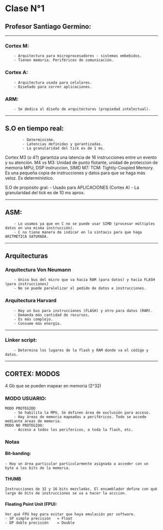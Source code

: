 # Clase N°1

## Profesor Santiago Germino:

***************************************************************************

### Cortex M:	
		- Arquitectura para microprocesadores - sistemas embebidos.
		- Tienen memoria. Periféricos de comunicación.

### Cortex A:	
		- Arquitectura usada para celulares.
		- Diseñado para correr aplicaciones.

### ARM:	
		- Se dedica al diseño de arquitecturas (propiedad intelectual).

***************************************************************************

## S.O en tiempo real:	
			- Determinismo.
			- Latencias definidas y garantizadas.
			- La granularidad del tick es de 1 ms.

Cortex M3 (o 4?) garantiza una latencia de 16 instrucciones entre un evento y su atención.
M4 vs M3:	Unidad de punto flotante, unidad de proteccion de memoria MPU, DSP instruccion, SIMD
M7:		TCM: Tightly-Coupled Memory. Es una pequeña copia de instrucciones y datos para que se haga más veloz. Es deterministico.


S.O de propósito gral:	- Usado para APLICACIONES (Cortex A)
			- La granularidad del tick es de 10 ms aprox.

***************************************************************************

## ASM:		
		- Lo usamos ya que en C no se puede usar SIMD (procesar múltiples datos en una misma instrucción).
		- C no tiene manera de indicar en la sintaxis para que haga ARITMÉTICA SATURADA.

***************************************************************************
## Arquitecturas
### Arquitectura Von Neumann
		- Unico bus del micro que va hacia RAM (para datos) y hacia FLASH (para instrucciones)		
		- No se puede paralelizar el pedido de datos e instrucciones.

### Arquitectura Harvard
		- Hay un bus para instrucciones (FLASH) y otro para datos (RAM).
		- Demanda más cantidad de recursos. 
		- Es más complejo. 
		- Consume más energía.

***************************************************************************

### Linker script:	
		- Determina los lugares de la flash y RAM donde va el código y datos.

***************************************************************************
## CORTEX: MODOS

4 Gb que se pueden mapear en memoria (2^32)

### MODO USUARIO:
	MODO PROTEGIDO
		- Se habilita la MPU. Se definen área de exclusión para acceso.
		- Hay áreas de memoria mapeadas a periféricos. Todo se accede mediante áreas de memoria.
	MODO NO PROTEGIDO:
		- Acceso a todos los perifericos, a toda la flash, etc.

### Notas
#### Bit-banding:	
	- Hay un área particular particularmente asignada a acceder con un byte a los bits de la memoria.

#### THUMB
	Instrucciones de 32 y 16 bits mezcladas. El ensamblador define con qué largo de bits de instrucciones se va a hacer la acccion.

#### Floating Point Unit (FPU):
	Ver qué FPU hay para evitar que haya emulación por software.
	- SP simple precisión	= Float
	- DP doble precisión	= Double
